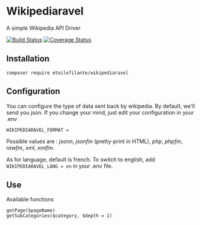 # Wikipediaravel
A simple Wikipedia API Driver

[![Build Status](https://travis-ci.org/EtoileFilante/wikipediaravel.svg?branch=master)](https://travis-ci.org/EtoileFilante/wikipediaravel)
[![Coverage Status](https://coveralls.io/repos/github/EtoileFilante/wikipediaravel/badge.svg?branch=master)](https://coveralls.io/github/EtoileFilante/wikipediaravel?branch=master)

## Installation
```
composer require etoilefilante/wikipediaravel
```

## Configuration
You can configure the type of data sent back by wikipedia. By default, we'll send you json. If you change your mind, just edit your configuration in your .env 

```WIKIPEDIARAVEL_FORMAT = ```

Possible values are : _jsonn_, _jsonfm_ (pretty-print in HTML), _php_, _phpfm_, _rawfm_, _xml_, _xmlfm_.

As for language, default is french.
To switch to english, add
```WIKIPEDIARAVEL_LANG = en``` in your .env file.

## Use
Available functions

```
getPage($pageName)
getSubCategories($category, $depth = 1)
```